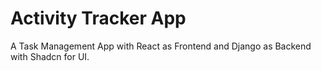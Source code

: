 # Activity Tracker App

A Task Management App with React as Frontend and Django as Backend with Shadcn for UI.
